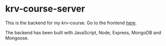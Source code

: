 # krv-course-server

This is the backend for my krv-course. Go to the frontend [here](https://github.com/miob1781/krv-course-client).

The backend has been built with JavaScript, Node, Express, MongoDB and Mongoose.
